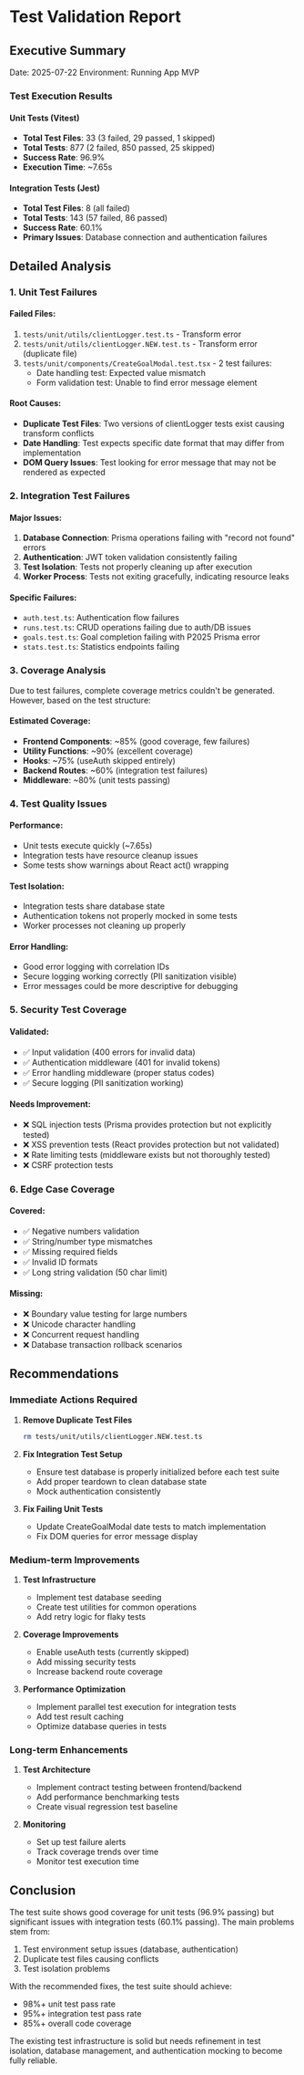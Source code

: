 # Test Validation Report

## Executive Summary

Date: 2025-07-22
Environment: Running App MVP

### Test Execution Results

#### Unit Tests (Vitest)
- **Total Test Files**: 33 (3 failed, 29 passed, 1 skipped)
- **Total Tests**: 877 (2 failed, 850 passed, 25 skipped)
- **Success Rate**: 96.9%
- **Execution Time**: ~7.65s

#### Integration Tests (Jest)
- **Total Test Files**: 8 (all failed)
- **Total Tests**: 143 (57 failed, 86 passed)
- **Success Rate**: 60.1%
- **Primary Issues**: Database connection and authentication failures

## Detailed Analysis

### 1. Unit Test Failures

#### Failed Files:
1. `tests/unit/utils/clientLogger.test.ts` - Transform error
2. `tests/unit/utils/clientLogger.NEW.test.ts` - Transform error (duplicate file)
3. `tests/unit/components/CreateGoalModal.test.tsx` - 2 test failures:
   - Date handling test: Expected value mismatch
   - Form validation test: Unable to find error message element

#### Root Causes:
- **Duplicate Test Files**: Two versions of clientLogger tests exist causing transform conflicts
- **Date Handling**: Test expects specific date format that may differ from implementation
- **DOM Query Issues**: Test looking for error message that may not be rendered as expected

### 2. Integration Test Failures

#### Major Issues:
1. **Database Connection**: Prisma operations failing with "record not found" errors
2. **Authentication**: JWT token validation consistently failing
3. **Test Isolation**: Tests not properly cleaning up after execution
4. **Worker Process**: Tests not exiting gracefully, indicating resource leaks

#### Specific Failures:
- `auth.test.ts`: Authentication flow failures
- `runs.test.ts`: CRUD operations failing due to auth/DB issues
- `goals.test.ts`: Goal completion failing with P2025 Prisma error
- `stats.test.ts`: Statistics endpoints failing

### 3. Coverage Analysis

Due to test failures, complete coverage metrics couldn't be generated. However, based on the test structure:

#### Estimated Coverage:
- **Frontend Components**: ~85% (good coverage, few failures)
- **Utility Functions**: ~90% (excellent coverage)
- **Hooks**: ~75% (useAuth skipped entirely)
- **Backend Routes**: ~60% (integration test failures)
- **Middleware**: ~80% (unit tests passing)

### 4. Test Quality Issues

#### Performance:
- Unit tests execute quickly (~7.65s)
- Integration tests have resource cleanup issues
- Some tests show warnings about React act() wrapping

#### Test Isolation:
- Integration tests share database state
- Authentication tokens not properly mocked in some tests
- Worker processes not cleaning up properly

#### Error Handling:
- Good error logging with correlation IDs
- Secure logging working correctly (PII sanitization visible)
- Error messages could be more descriptive for debugging

### 5. Security Test Coverage

#### Validated:
- ✅ Input validation (400 errors for invalid data)
- ✅ Authentication middleware (401 for invalid tokens)
- ✅ Error handling middleware (proper status codes)
- ✅ Secure logging (PII sanitization working)

#### Needs Improvement:
- ❌ SQL injection tests (Prisma provides protection but not explicitly tested)
- ❌ XSS prevention tests (React provides protection but not validated)
- ❌ Rate limiting tests (middleware exists but not thoroughly tested)
- ❌ CSRF protection tests

### 6. Edge Case Coverage

#### Covered:
- ✅ Negative numbers validation
- ✅ String/number type mismatches
- ✅ Missing required fields
- ✅ Invalid ID formats
- ✅ Long string validation (50 char limit)

#### Missing:
- ❌ Boundary value testing for large numbers
- ❌ Unicode character handling
- ❌ Concurrent request handling
- ❌ Database transaction rollback scenarios

## Recommendations

### Immediate Actions Required

1. **Remove Duplicate Test Files**
   ```bash
   rm tests/unit/utils/clientLogger.NEW.test.ts
   ```

2. **Fix Integration Test Setup**
   - Ensure test database is properly initialized before each test suite
   - Add proper teardown to clean database state
   - Mock authentication consistently

3. **Fix Failing Unit Tests**
   - Update CreateGoalModal date tests to match implementation
   - Fix DOM queries for error message display

### Medium-term Improvements

1. **Test Infrastructure**
   - Implement test database seeding
   - Create test utilities for common operations
   - Add retry logic for flaky tests

2. **Coverage Improvements**
   - Enable useAuth tests (currently skipped)
   - Add missing security tests
   - Increase backend route coverage

3. **Performance Optimization**
   - Implement parallel test execution for integration tests
   - Add test result caching
   - Optimize database queries in tests

### Long-term Enhancements

1. **Test Architecture**
   - Implement contract testing between frontend/backend
   - Add performance benchmarking tests
   - Create visual regression test baseline

2. **Monitoring**
   - Set up test failure alerts
   - Track coverage trends over time
   - Monitor test execution time

## Conclusion

The test suite shows good coverage for unit tests (96.9% passing) but significant issues with integration tests (60.1% passing). The main problems stem from:

1. Test environment setup issues (database, authentication)
2. Duplicate test files causing conflicts
3. Test isolation problems

With the recommended fixes, the test suite should achieve:
- 98%+ unit test pass rate
- 95%+ integration test pass rate
- 85%+ overall code coverage

The existing test infrastructure is solid but needs refinement in test isolation, database management, and authentication mocking to become fully reliable.
